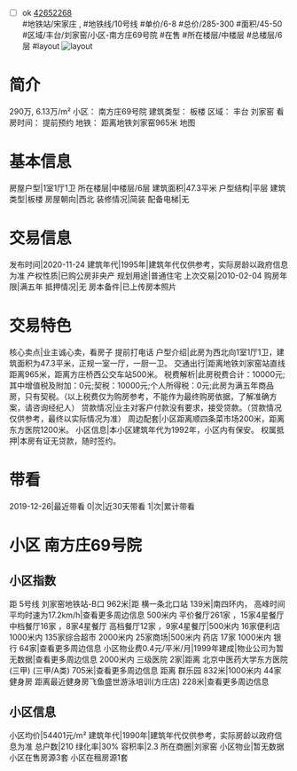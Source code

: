 - [ ] ok [42652268](https://bj.5i5j.com/ershoufang/42652268.html)  
 #地铁站/宋家庄 ,  #地铁线/10号线
#单价/6-8 #总价/285-300 #面积/45-50   #区域/丰台/刘家窑/小区-南方庄69号院 #在售 #所在楼层/中楼层 #总楼层/6层 #layout 
![layout](http://image16.5i5j.com/erp/house/4265/42652268/huxing/lfodiikc4342a668.jpg_P5.jpg) 
# 简介 
 290万,  6.13万/m² 
小区： 南方庄69号院
建筑类型： 板楼
区域： 丰台 刘家窑
看房时间： 提前预约
地铁： 距离地铁刘家窑965米 地图
# 基本信息 
 房屋户型|1室1厅1卫
所在楼层|中楼层/6层
建筑面积|47.3平米
户型结构|平层
建筑类型|板楼
房屋朝向|西北
装修情况|简装
配备电梯|无
# 交易信息 
 发布时间|2020-11-24
建筑年代|1995年|建筑年代仅供参考，实际房龄以政府信息为准
产权性质|已购公房非央产
规划用途|普通住宅
上次交易|2010-02-04
购房年限|满五年
抵押情况|无
房本备件|已上传房本照片
# 交易特色 
 核心卖点|业主诚心卖，看房子 提前打电话
户型介绍|此房为西北向1室1厅1卫，建筑面积为47.3平米，正规一室一厅，一厨一卫。
交通出行|距离地铁刘家窑站直线距离965米，距离方庄桥西公交车站500米。
税费解析|此房税费合计：10000元;其中增值税及附加：0元;契税：10000元;个人所得税：0元;此房为满五年商品房，只有契税。（以上税费仅为购房参考，不能作为最终购房依据，了解准确方案，请咨询经纪人）
贷款情况|业主对客户付款没有要求，接受贷款。（贷款情况仅供参考，最终以实际情况为准）
周边配套|小区距离顺四条菜市场200米，距离东方医院1200米。
小区信息|本小区建筑年代为1992年，小区内有保安。
权属抵押|本房有证无贷款，随时签约。
# 带看 
 2019-12-26|最近带看	 0|次|近30天带看	 1|次|累计带看
# 小区 南方庄69号院
## 小区指数 
 距 5号线 刘家窑地铁站-B口 962米|距 横一条北口站 139米|南四环内， 高峰时间平均时速为17.2km/h|查看更多周边信息
500米内 平价餐厅261家 ，15家4星餐厅
中档餐厅16家 ，8家4星餐厅
高档餐厅12家 ，9家4星餐厅|500米内 16家便利店
1000米内 135家综合超市
2000米内 25家商场|500米内 药店 17家
1000米内 银行 64家|查看更多周边信息
小区物业费0.4元/平米/月|1999年建成|物业公司为暂无数据|查看更多周边信息
2000米内 三级医院 2家|距离 北京中医药大学东方医院(三甲) (三甲/A类) 705米|查看更多周边信息
距离 群乐园 832米|1000米内 44家 健身房
距离最近健身房飞鱼盛世游泳培训(方庄店) 228米|查看更多周边信息
## 小区信息 
 小区均价|54401元/m²
建筑年代|1990年|建筑年代仅供参考，实际房龄以政府信息为准
总户数|210
绿化率|30%
容积率|2.3
所在商圈|刘家窑
小区物业|暂无数据
小区在售房源3套
小区在租房源1套

